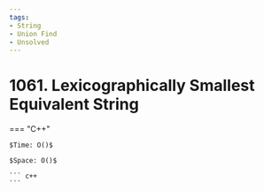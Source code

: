 ```yaml
---
tags:
- String
- Union Find
- Unsolved
---
```



# 1061. Lexicographically Smallest Equivalent String

=== "C++"

    $Time: O()$

    $Space: O()$

    ``` c++
    ```